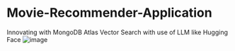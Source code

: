 # Movie-Recommender-Application
Innovating with MongoDB Atlas Vector Search with use of LLM like Hugging Face 
![image](https://github.com/omjasoliya/Movie-Recommender-Application/assets/107740911/e260f227-4d17-4e19-a181-0a20018e625d)
